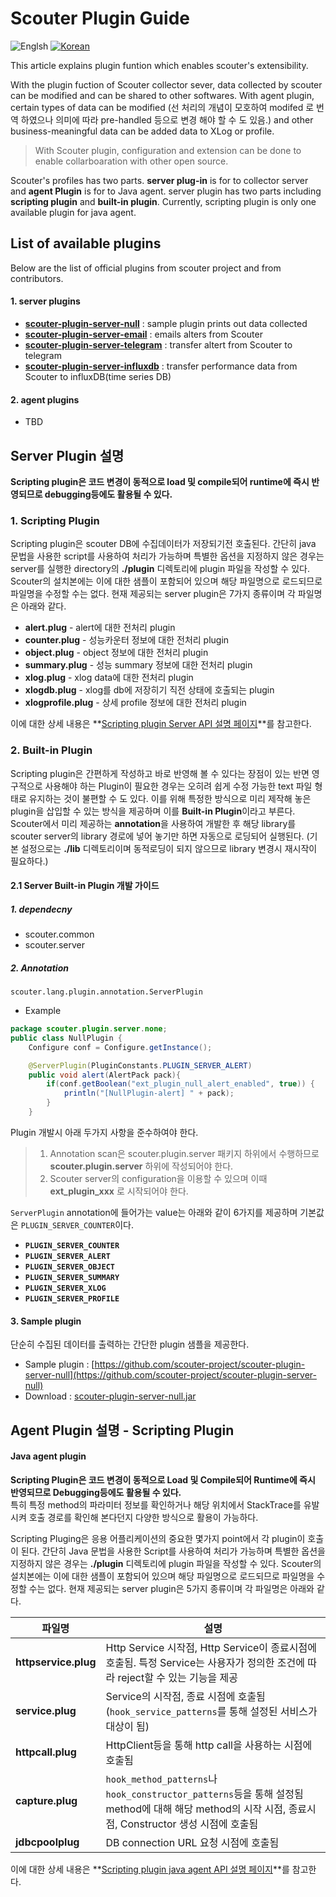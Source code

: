 ﻿# Scouter Plugin Guide
![Englsh](https://img.shields.io/badge/language-English-red.svg) [![Korean](https://img.shields.io/badge/language-Korean-blue.svg)](Plugin-Guide_kr.md)

This article explains plugin funtion which enables scouter's extensibility. 

With the plugin fuction of Scouter collector sever, data collected by scouter can be modified and can be shared to other softwares. With agent plugin, certain types of data can be modified (선 처리의 개념이 모호하여  modifed 로 번역 하였으나 의미에 따라 pre-handled 등으로 변경 해야 할 수 도 있음.) and other business-meaningful data can be added data to XLog or profile. 

> With Scouter plugin, configuration and extension can be done to enable collarboaration with other open source.

Scouter's profiles has two parts. **server plug-in** is for to collector server and **agent Plugin** is for to Java agent. server plugin has two parts including **scripting plugin** and **built-in plugin**.
Currently, scripting plugin is only one available plugin for java agent. 

## List of available plugins
Below are the list of official plugins from scouter project and from contributors.

#### 1. server plugins
* **[scouter-plugin-server-null](https://github.com/scouter-project/scouter-plugin-server-null)** : sample plugin 
 prints out data collected
* **[scouter-plugin-server-email](https://github.com/scouter-project/scouter-plugin-server-alert-email)** : emails alters from Scouter
* **[scouter-plugin-server-telegram](https://github.com/scouter-project/scouter-plugin-server-alert-telegram)** : transfer altert from Scouter to telegram
* **[scouter-plugin-server-influxdb](https://github.com/scouter-project/scouter-plugin-server-influxdb)** : transfer performance data from Scouter to influxDB(time series DB)

#### 2. agent plugins
* TBD

## Server Plugin 설명
**Scripting plugin은 코드 변경이 동적으로 load 및 compile되어 runtime에 즉시 반영되므로 debugging등에도 활용될 수 있다.**

### 1. Scripting Plugin
Scripting plugin은 scouter DB에 수집데이터가 저장되기전 호출된다. 
간단히 java 문법을 사용한 script를 사용하여 처리가 가능하며 특별한 옵션을 지정하지 않은 경우는 server를 실행한 directory의 **./plugin** 디렉토리에 plugin 파일을 작성할 수 있다. 
Scouter의 설치본에는 이에 대한 샘플이 포함되어 있으며 해당 파일명으로 로드되므로 파일명을 수정할 수는 없다. 
현재 제공되는 server plugin은 7가지 종류이며 각 파일명은 아래와 같다. 
* **alert.plug** - alert에 대한 전처리 plugin
* **counter.plug** - 성능카운터 정보에 대한 전처리 plugin
* **object.plug** - object 정보에 대한 전처리 plugin
* **summary.plug** - 성능 summary 정보에 대한 전처리 plugin
* **xlog.plug** - xlog data에 대한 전처리 plugin
* **xlogdb.plug** - xlog를 db에 저장히기 직전 상태에 호출되는 plugin
* **xlogprofile.plug** - 상세 profile 정보에 대한 전처리 plugin

이에 대한 상세 내용은 **[Scripting plugin Server API 설명 페이지](Server-Plugin-Scripting.md)**를 참고한다.

### 2. Built-in Plugin
Scripting plugin은 간편하게 작성하고 바로 반영해 볼 수 있다는 장점이 있는 반면 영구적으로 사용해야 하는 Plugin이 필요한 경우는 오히려 쉽게 수정 가능한 text 파일 형태로 유지하는 것이 불편할 수 도 있다. 
이를 위해 특정한 방식으로 미리 제작해 놓은 plugin을 삽입할 수 있는 방식을 제공하며 이를 **Built-in Plugin**이라고 부른다. 
Scouter에서 미리 제공하는 **annotation**을 사용하여 개발한 후 해당 library를 scouter server의 library 경로에 넣어 놓기만 하면 자동으로 로딩되어 실행된다. 
(기본 설정으로는 **./lib** 디렉토리이며 동적로딩이 되지 않으므로 library 변경시 재시작이 필요하다.) 

#### 2.1 Server Built-in Plugin 개발 가이드
##### 1. dependecny
 * scouter.common
 * scouter.server

##### 2. Annotation
```scouter.lang.plugin.annotation.ServerPlugin ```

* Example
```java
package scouter.plugin.server.none;
public class NullPlugin {
    Configure conf = Configure.getInstance();

	@ServerPlugin(PluginConstants.PLUGIN_SERVER_ALERT)
    public void alert(AlertPack pack){
        if(conf.getBoolean("ext_plugin_null_alert_enabled", true)) {
            println("[NullPlugin-alert] " + pack);
        }
    }
```

Plugin 개발시 아래 두가지 사항을 준수하여야 한다.
> 1. Annotation scan은 scouter.plugin.server 패키지 하위에서 수행하므로 **scouter.plugin.server** 하위에 작성되어야 한다. 
> 2. Scouter server의 configuration을 이용할 수 있으며 이때 **ext_plugin_xxx** 로 시작되어야 한다. 

```ServerPlugin``` annotation에 들어가는 value는 아래와 같이 6가지를 제공하며 기본값은 ```PLUGIN_SERVER_COUNTER```이다.

* **```PLUGIN_SERVER_COUNTER```**
* **```PLUGIN_SERVER_ALERT```**
* **```PLUGIN_SERVER_OBJECT```**
* **```PLUGIN_SERVER_SUMMARY```**
* **```PLUGIN_SERVER_XLOG```**
* **```PLUGIN_SERVER_PROFILE```**

#### 3. Sample plugin
단순히 수집된 데이터를 출력하는 간단한 plugin 샘플을 제공한다. 
 * Sample plugin : [https://github.com/scouter-project/scouter-plugin-server-null](https://github.com/scouter-project/scouter-plugin-server-null)
 * Download : [scouter-plugin-server-null.jar](https://github.com/scouter-project/scouter-plugin-server-null/releases/download/v1.0/scouter-plugin-server-null.jar)


## Agent Plugin 설명 - Scripting Plugin

#### Java agent plugin
**Scripting Plugin은 코드 변경이 동적으로 Load 및 Compile되어 Runtime에 즉시 반영되므로 Debugging등에도 활용될 수 있다.**  
특히 특정 method의 파라미터 정보를 확인하거나 해당 위치에서 StackTrace를 유발시켜 호출 경로를 확인해 본다던지 다양한 방식으로 활용이 가능하다. 

Scripting Pluging은 응용 어플리케이션의 중요한 몇가지 point에서 각 plugin이 호출이 된다. 
간단히 Java 문법을 사용한 Script를 사용하여 처리가 가능하며 특별한 옵션을 지정하지 않은 경우는 **./plugin** 디렉토리에 plugin 파일을 작성할 수 있다. 
Scouter의 설치본에는 이에 대한 샘플이 포함되어 있으며 해당 파일명으로 로드되므로 파일명을 수정할 수는 없다. 
현재 제공되는 server plugin은 5가지 종류이며 각 파일명은 아래와 같다.

|파일명               |    설명                  |
|-------------------|-------------------------|
|**httpservice.plug**    | Http Service 시작점, Http Service이 종료시점에 호출됨. 특정 Service는 사용자가 정의한 조건에 따라 reject할 수 있는 기능을 제공 |
|**service.plug**        | Service의 시작점, 종료 시점에 호출됨 (```hook_service_patterns```를 통해 설정된 서비스가 대상이 됨) |
|**httpcall.plug**       | HttpClient등을 통해 http call을 사용하는 시점에 호출됨   |
|**capture.plug**        | ```hook_method_patterns```나 ```hook_constructor_patterns```등을 통해 설정됨 method에 대해 해당 method의 시작 시점, 종료시점, Constructor 생성 시점에 호출됨 |
|**jdbcpoolplug**        | DB connection URL 요청 시점에 호출됨 |

이에 대한 상세 내용은 **[Scripting plugin java agent API 설명 페이지](JavaAgent-Plugin-Scripting.md)**를 참고한다.
